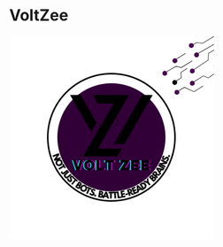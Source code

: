 # VoltZee
![Team Logo](https://github.com/Volt-Zee/WRO-Future-Engineer_volt-Zee/blob/00f6f3e9285e310cf5dc39ec83f375167a779a35/volt%20zee%20logo.PNG)
